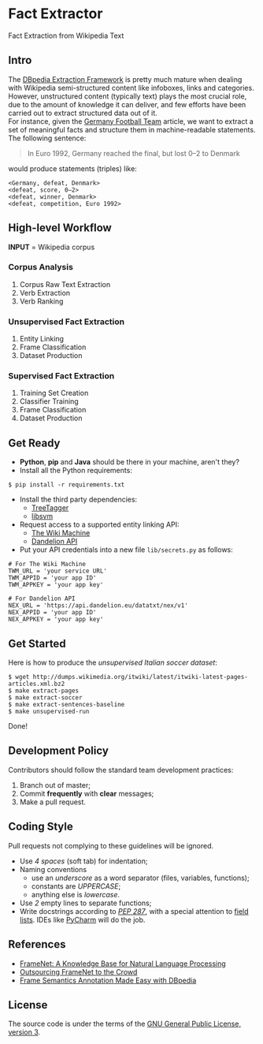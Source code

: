 # Fact Extractor
Fact Extraction from Wikipedia Text

## Intro
The [DBpedia Extraction Framework](http://dbpedia.org) is pretty much mature when dealing with Wikipedia semi-structured content like infoboxes, links and categories.  
However, unstructured content (typically text) plays the most crucial role, due to the amount of knowledge it can deliver, and few efforts have been carried out to extract structured data out of it.  
For instance, given the [Germany Football Team](http://en.wikipedia.org/wiki/Germany_national_football_team) article, we want to extract a set of meaningful facts and structure them in machine-readable statements.  
The following sentence:
> In Euro 1992, Germany reached the final, but lost 0–2 to Denmark

would produce statements (triples) like:
```
<Germany, defeat, Denmark>
<defeat, score, 0–2>
<defeat, winner, Denmark>
<defeat, competition, Euro 1992>
```

## High-level Workflow
**INPUT** = Wikipedia corpus

### Corpus Analysis
1. Corpus Raw Text Extraction
2. Verb Extraction
3. Verb Ranking

### Unsupervised Fact Extraction
1. Entity Linking
2. Frame Classification
3. Dataset Production

### Supervised Fact Extraction
1. Training Set Creation
2. Classifier Training
3. Frame Classification
4. Dataset Production

## Get Ready
- **Python**, **pip** and **Java** should be there in your machine, aren't they?
- Install all the Python requirements:
```
$ pip install -r requirements.txt
```
- Install the third party dependencies:
    - [TreeTagger](http://www.cis.uni-muenchen.de/~schmid/tools/TreeTagger/)
    - [libsvm](http://www.csie.ntu.edu.tw/~cjlin/libsvm/)
- Request access to a supported entity linking API:
    - [The Wiki Machine](mailto:giuliano@fbk.eu)
    - [Dandelion API](https://dandelion.eu/accounts/register/?next=/docs/api/datatxt/nex/getting-started/)
- Put your API credentials into a new file `lib/secrets.py` as follows:
```
# For The Wiki Machine
TWM_URL = 'your service URL'
TWM_APPID = 'your app ID'
TWM_APPKEY = 'your app key'

# For Dandelion API
NEX_URL = 'https://api.dandelion.eu/datatxt/nex/v1'
NEX_APPID = 'your app ID'
NEX_APPKEY = 'your app key'
```

## Get Started
Here is how to produce the *unsupervised Italian soccer dataset*:
```
$ wget http://dumps.wikimedia.org/itwiki/latest/itwiki-latest-pages-articles.xml.bz2
$ make extract-pages
$ make extract-soccer
$ make extract-sentences-baseline
$ make unsupervised-run
```
Done!

## Development Policy
Contributors should follow the standard team development practices:

1. Branch out of master;
2. Commit **frequently** with **clear** messages;
3. Make a pull request.

## Coding Style
Pull requests not complying to these guidelines will be ignored.
- Use *4 spaces* (soft tab) for indentation;
- Naming conventions
  - use an *underscore* as a word separator (files, variables, functions);
  - constants are *UPPERCASE*;
  - anything else is *lowercase*.
- Use *2* empty lines to separate functions;
- Write docstrings according to *[PEP 287](https://www.python.org/dev/peps/pep-0287/)*, with a special attention to [field lists](http://sphinx-doc.org/domains.html#info-field-lists). IDEs like [PyCharm](https://www.jetbrains.com/pycharm/help/creating-documentation-comments.html) will do the job.

## References
- [FrameNet: A Knowledge Base for Natural Language Processing](http://www.aclweb.org/anthology/W/W14/W14-3001.pdf)
- [Outsourcing FrameNet to the Crowd](http://www.aclweb.org/anthology/P13-2130)
- [Frame Semantics Annotation Made Easy with DBpedia](http://ceur-ws.org/Vol-1030/paper-03.pdf)

## License
The source code is under the terms of the [GNU General Public License, version 3](http://www.gnu.org/licenses/gpl.html).
